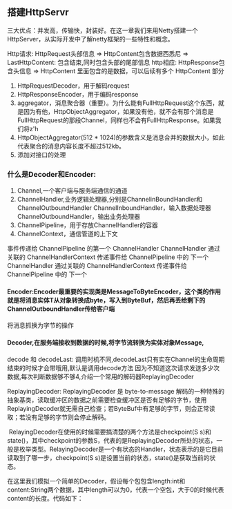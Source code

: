 ## 搭建HttpServr
三大优点：并发高，传输快，封装好。在这一章我们来用Netty搭建一个HttpServer，从实际开发中了解netty框架的一些特性和概念。

Http请求: HttpRequest头部信息 => HttpContent包含数据西悉尼  =>  LastHttpContent: 包含结束,同时包含头部的尾部信息
http相应: HttpResponse包含头信息 => HttpContent 里面包含的是数据，可以后续有多个 HttpContent 部分

1. HttpRequestDecoder，用于解码request
2. HttpResponseEncoder，用于编码response
3. aggregator，消息聚合器（重要）。为什么能有FullHttpRequest这个东西，就是因为有他，HttpObjectAggregator，如果没有他，就不会有那个消息是FullHttpRequest的那段Channel，同样也不会有FullHttpResponse。如果我们将z'h
4. HttpObjectAggregator(512 * 1024)的参数含义是消息合并的数据大小，如此代表聚合的消息内容长度不超过512kb。
5. 添加对接口的处理

### 什么是Decoder和Encoder: 
1. Channel,一个客户端与服务端通信的通道
2. ChannelHandler,业务逻辑处理器,分别是ChannelinBoundHandler和ChannelOutboundHandler
   ChannelInboundHandler，输入数据处理器
   ChannelOutboundHandler，输出业务处理器
3. ChannelPipeline，用于存放ChannelHandler的容器
4. ChannelContext，通信管道的上下文

事件传递给 ChannelPipeline 的第一个 ChannelHandler
ChannelHandler 通过关联的 ChannelHandlerContext 传递事件给 ChannelPipeline 中的 下一个
ChannelHandler 通过关联的 ChannelHandlerContext 传递事件给 ChannelPipeline 中的 下一个

#### Encoder: ​ Encoder最重要的实现类是MessageToByteEncoder<T>，这个类的作用就是将消息实体T从对象转换成byte，写入到ByteBuf，然后再丢给剩下的ChannelOutboundHandler传给客户端
将消息抓换为字节的操作

#### Decoder,在服务端接收到数据的时候,将字节流转换为实体对象Message,
decode 和 decodeLast: 调用时机不同,decodeLast只有实在Channel的生命周期结束的时候才会带哦用,默认是调用decode方法
因为不知道这次请求发送多少次数据,每次判断数据够不够4,介绍一个常用的解码器ReplayingDecoder

ReplayingDecoder:
ReplayingDecoder 是 byte-to-message 解码的一种特殊的抽象基类，读取缓冲区的数据之前需要检查缓冲区是否有足够的字节，使用ReplayingDecoder就无需自己检查；若ByteBuf中有足够的字节，则会正常读取；若没有足够的字节则会停止解码。

​ RelayingDecoder在使用的时候需要搞清楚的两个方法是checkpoint(S s)和state()，其中checkpoint的参数S，代表的是ReplayingDecoder所处的状态，一般是枚举类型。RelayingDecoder是一个有状态的Handler，状态表示的是它目前读取到了哪一步，checkpoint(S s)是设置当前的状态，state()是获取当前的状态。

​ 在这里我们模拟一个简单的Decoder，假设每个包包含length:int和content:String两个数据，其中length可以为0，代表一个空包，大于0的时候代表content的长度。代码如下：
